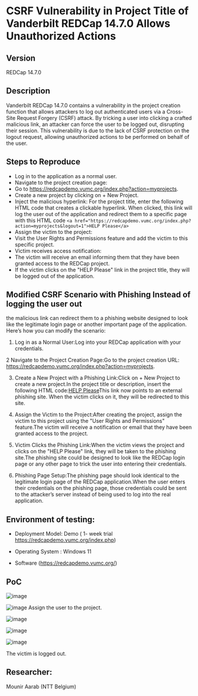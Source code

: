 
# CSRF Vulnerability in Project Title of Vanderbilt REDCap 14.7.0 Allows Unauthorized Actions 

## Version

REDCap 14.7.0 

## Description

Vanderbilt REDCap 14.7.0 contains a vulnerability in the project creation function that allows attackers to log out authenticated users via a Cross-Site Request Forgery (CSRF) attack. By tricking a user into clicking a crafted malicious link, an attacker can force the user to be logged out, disrupting their session. This vulnerability is due to the lack of CSRF protection on the logout request, allowing unauthorized actions to be performed on behalf of the user.


## Steps to Reproduce

- Log in to the application as a normal user.
- Navigate to the project creation page:
- Go to https://redcapdemo.vumc.org/index.php?action=myprojects.
- Create a new project by clicking on + New Project.
- Inject the malicious hyperlink:
For the project title, enter the following HTML code that creates a clickable hyperlink. When clicked, this link will log the user out of the application and redirect them to a specific page with this HTML code
``` <a href="https://redcapdemo.vumc.org/index.php?action=myprojects&logout=1">HELP Please</a> ```
- Assign the victim to the project:
- Visit the User Rights and Permissions feature and add the victim to this specific project.
- Victim receives access notification:
- The victim will receive an email informing them that they have been granted access to the REDCap project.
- If the victim clicks on the "HELP Please" link in the project title, they will be logged out of the application.

  
## Modified CSRF Scenario with Phishing Instead of logging the user out

the malicious link can redirect them to a phishing website designed to look like the legitimate login page or another important page of the application. Here’s how you can modify the scenario:

1. Log in as a Normal User:Log into your REDCap application with your credentials.
   
2 Navigate to the Project Creation Page:Go to the project creation URL: https://redcapdemo.vumc.org/index.php?action=myprojects.
   
3. Create a New Project with a Phishing Link:Click on + New Project to create a new project.In the project title or description, insert the following HTML code:<a href="https://yourphishingsite.com">HELP Please</a>This link now points to an external phishing site. When the victim clicks on it, they will be redirected to this site.
   
4. Assign the Victim to the Project:After creating the project, assign the victim to this project using the "User Rights and Permissions" feature.The victim will receive a notification or email that they have been granted access to the project.
   
5. Victim Clicks the Phishing Link:When the victim views the project and clicks on the "HELP Please" link, they will be taken to the phishing site.The phishing site could be designed to look like the REDCap login page or any other page to trick the user into entering their credentials.
   
6. Phishing Page Setup:The phishing page should look identical to the legitimate login page of the REDCap application.When the user enters their credentials on the phishing page, those credentials could be sent to the attacker’s server instead of being used to log into the real application.

## Environment of testing:

- Deployment Model: Demo ( 1- week trial https://redcapdemo.vumc.org/index.php)

- Operating System : Windows 11

- Software (https://redcapdemo.vumc.org/)

## PoC

![image](https://github.com/user-attachments/assets/d0ff44cb-b836-4aa3-8678-db6b33f747b1)


![image](https://github.com/user-attachments/assets/f9ffda10-e21f-4fd7-8238-79484ced4869)
Assign the user to the project.

![image](https://github.com/user-attachments/assets/29220e6d-92ac-4d53-aad5-1e6ac034f759)

![image](https://github.com/user-attachments/assets/4a7952de-fd7b-4d33-a863-d96b6915e240)

![image](https://github.com/user-attachments/assets/fd7beba0-6bd1-4f48-8a13-62650d60ec0a)

The victim is logged out.

## Researcher: 

Mounir Aarab (NTT Belgium)
